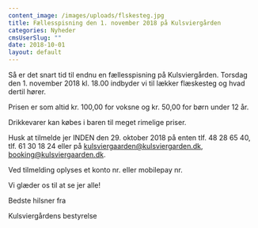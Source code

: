 ```yaml
---
content_image: /images/uploads/flskesteg.jpg
title: Fællesspisning den 1. november 2018 på Kulsviergården
categories: Nyheder
cmsUserSlug: ""
date: 2018-10-01 
layout: default
---
```


Så er det snart tid til endnu en fællesspisning på Kulsviergården. Torsdag den 1. november 2018 kl. 18.00 indbyder vi til lækker flæskesteg og hvad dertil hører.

Prisen er som altid kr. 100,00 for voksne og kr. 50,00 for børn under 12 år. 

Drikkevarer kan købes i baren til meget rimelige priser.

Husk at tilmelde jer INDEN den 29. oktober 2018 på enten tlf. 48 28 65 40, tlf. 61 30 18 24 eller på [kulsviergaarden@kulsviergarden.dk](mailto:kulsviergaarden@kulsviergaarden.dk), [booking@kulsviergaarden.dk](mailto:booking@kulsviergaarden.dk). 

Ved tilmelding oplyses et konto nr. eller mobilepay nr.

Vi glæder os til at se jer alle!

Bedste hilsner fra 

Kulsviergårdens bestyrelse

